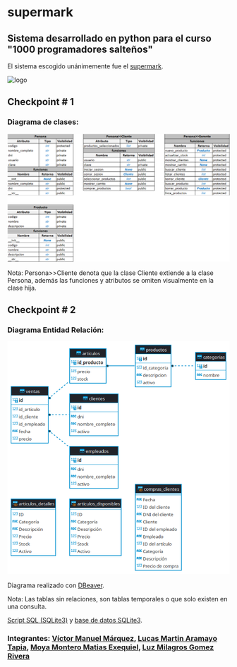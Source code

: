 # supermark

## Sistema desarrollado en python para el curso "1000 programadores salteños"

El sistema escogido unánimemente fue el [supermark](docs/Proyecto_SG_Supermark-_Com_MyJ-Python-2022.docx__22__0.pdf).

![logo](docs/logo_supermark.avif "Logo para el proyecto")

## Checkpoint # 1

### Diagrama de clases:
![Diagrama de clases inicial](docs/diagrama_de_clases_vmm.png "Diagrama de clases v2 de Víctor Manuel Márquez")

Nota: Persona>>Cliente denota que la clase Cliente extiende a la clase Persona, además las funciones y atributos se omiten visualmente en la clase hija.

## Checkpoint # 2

### Diagrama Entidad Relación:
![Diagrama Entidad Relación inicial](docs/DER-supermark.png "Diagramas Entidad Relación inicial de Víctor Manuel Márquez")

Diagrama realizado con [DBeaver](https://dbeaver.io/).

Nota: Las tablas sin relaciones, son tablas temporales o que solo existen en una consulta.

[Script SQL (SQLite3)](src/supermark.sql) y [base de datos SQLite3](src/supermark.db).

### Integrantes: [Víctor Manuel Márquez](https://github.com/victorManuelMarquez), [Lucas Martin Aramayo Tapia](https://github.com/LTapia2501), [Moya Montero Matias Exequiel](https://github.com/Mmoya123), [Luz Milagros Gomez Rivera](https://github.com/luzzgomez) 
